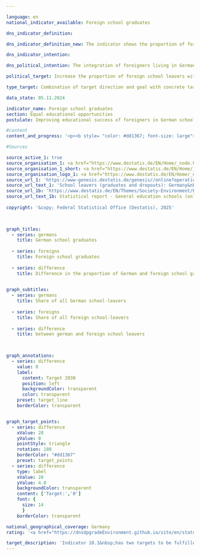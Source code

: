 ```yaml
---

language: en        
national_indicator_available: Foreign school graduates        

dns_indicator_definition:         

dns_indicator_definition_new: The indicator shows the proportion of foreign school leavers among all foreign school leavers in a year group (in per cent). School leavers are those who leave general education schools with at least a lower secondary school leaving certificate, while school leavers are those who leave school without a school leaving certificate.        

dns_indicator_intention:         

dns_political_intention: The integration of foreigners living in Germany is an important prerequisite for the social cohesion of our society. The basic prerequisite for successful integration is sufficient school qualifications that open up vocational training and employment opportunities.        

political_target: Increase the proportion of foreign school leavers with at least a secondary general school certificate and bring into line with that of German school leavers by 2030<sup>1</sup><br><small><sup>1</sup>The designation of school leaving qualifications was revised for the 2024/25&nbsp;reporting year in accordance with the "Agreement on School Types and Educational Pathways in Lower Secondary Education" (Resolution of the Standing Conference of the Ministers of Education and Cultural Affairs of 03/12/1993, as amended on 07/10/2022).</small>        

type_target: Combination of target direction and goal with concrete target value        

data_state: 05.11.2024        

indicator_name: Foreign school graduates        
section: Equal educational opportunities        
postulate: Improving educational success of foreigners in German schools        

#content         
content_and_progress: '<p><b style= "color: #dd1367; font-size: large">10.1&nbsp;Foreign school graduates</b><br><br>This indicator represents the proportion of foreign school graduates relative to the total number of foreign school leavers and graduates within a given cohort.<br><br>Graduates are defined as pupils who have completed a specific type of school with a formal qualification. This also includes those who transfer to another general education school type to obtain an additional qualification.<br><br>Foreign nationals are defined as all persons who are not German within the meaning of Article 116&nbsp;(1) of the Basic Law (Grundgesetz, GG), that is, those who do not hold German citizenship. This definition also encompasses stateless persons and those with unresolved citizenship status. Persons holding German citizenship alongside another nationality are not classified as part of the foreign population.<br><br>In 2023, the proportion of foreign school graduates among all foreign school leavers and graduates stood at 82.3&nbsp;%. This represents the third consecutive year of decline compared to the previous year.<br><br>A gender-specific analysis reveals that the proportion of female foreign graduates among all female foreign school leavers and graduates was 85.2&nbsp;%, whereas the corresponding figure for males was 79.7&nbsp;%.<br><br>The proportion of German school graduates among all German school leavers and graduates was most recently 94.2&nbsp;%, remaining very stable over the past fifteen years. The difference between the proportion of foreign and German graduates reached its lowest point of 6.1&nbsp;percentage points in 2013. However, following increased migration of refugees in 2015/2016, this gap widened significantly again, surpassing the level observed in 1996&nbsp;(11.8&nbsp;percentage points).<br><br>The largest gap recorded was in 2017, at 13.0&nbsp;percentage points. After a temporary reduction to 9.6&nbsp;percentage points in 2020, the gap stood again at 11.9&nbsp;percentage points in 2023.<br><br>The politically established target to increase the proportion of foreign school graduates with at least a First School Leaving Certificate (formerly: Hauptschulabschluss) was not met in 2023, nor was the goal of aligning this proportion with the level of German school graduates.<br><br>When considering not only absolute proportions but also the level of attainment, it is evident that among foreign graduates of general education schools in the 2023&nbsp;cohort, 30.9&nbsp;% obtained the First School Leaving Certificate, 39.0&nbsp;% left school with an Intermediate School Leaving Certificate (Mittlerer Abschluss), and 12.3&nbsp;% achieved the entrance qualification for universities of applied sciences (Fachhochschulreife) or the general higher education entrance qualification (Allgemeine Hochschulreife).<br><br>Among German school graduates, the corresponding proportions were 14.9&nbsp;% for the First School Leaving Certificate, 43.5&nbsp;% for the Intermediate School Leaving Certificate, and 35.9&nbsp;% for the Fachhochschulreife or Allgemeine Hochschulreife.<br><br>Notably, foreign youths are markedly underrepresented compared to their German peers, especially in higher educational qualifications.<br><br>The data underlying this indicator derive from school statistics compiled by the Federal Statistical Office from the individual federal states’ records. These generally consist of complete surveys with a mandatory reporting obligation.<br><br>The aggregation of federal state results into a national figure is influenced by differences in education policy among the federal states&nbsp;–&nbsp;for example, with respect to promotion regulations or the structuring of vocational education pathways. Such differences can only be partially compensated for by formal regulations aimed at standardising classifications.</p>'                

#Sources        

source_active_1: true
source_organisation_1: <a href="https://www.destatis.de/EN/Home/_node.html" target="_blank">Federal Statistical Office</a>
source_organisation_1_short: <a href="https://www.destatis.de/EN/Home/_node.html" target="_blank">Federal Statistical Office</a>
source_organisation_logo_1: <a href="https://www.destatis.de/EN/Home/_node.html" target="_blank"><img src="https://dnsTestEnvironment.github.io/dns-indicators/public/OrgImgEn/destatis.png" alt="Federal Statistical Office" title=" Click here to visit the homepage of the organizationFederal Statistical Office" style="height:60px; width:148px; border:transparent"/></a>
source_url_1: 'https://www-genesis.destatis.de/genesis//online?operation=table&code=21111-0004&bypass=true&levelindex=0&levelid=1660823284613&language=en'
source_url_text_1: 'School leavers (graduates and dropouts): Germany&nbsp;–&nbsp;GENESIS online 21111-0004'
source_url_1b: 'https://www.destatis.de/EN/Themes/Society-Environment/Education-Research-Culture/Schools/_node.html'
source_url_text_1b: Statistical report - General education schools (only available in German)
        
copyright: '&copy; Federal Statistical Office (Destatis), 2025'        

        

graph_titles: 
  - series: germans
    title: German school graduates
    
  - series: foreigns
    title: Foreign school graduates
    
  - series: difference
    title: Difference in the proportion of German and foreign school graduates
            

graph_subtitles: 
  - series: germans
    title: Share of all German school-leavers
    
  - series: foreigns
    title: Share of all foreign school-leavers
    
  - series: difference
    title: between german and foreign school leavers
            


graph_annotations:
  - series: difference
    value: 0
    label:
      content: Target 2030
      position: left
      backgroundColor: transparent
      color: transparent
    preset: target_line
    borderColor: transparent        


graph_target_points:
  - series: difference
    xValue: 28
    yValue: 0
    pointStyle: triangle
    rotation: 180
    borderColor: "#dd1367"
    preset: target_points
  - series: difference
    type: label
    xValue: 28
    yValue: 4.0
    backgroundColor: transparent
    content: ['Target:','0']
    font: {
      size: 14
      }
    borderColor: transparent                

national_geographical_coverage: Germany        
rating: '<a href="https://dnsUpgradeEnvironment.github.io/site/en/status"><img src="https://sdg-indikatoren.de/public/Wettersymbole/Wolke.png" title="Different target types." alt="Weathersymbol: cloud"/></a>'        

target_description: 'Indicator 10.1&nbsp;has two targets to be fulfilled at the same time: The proportion of foreign school leavers among all foreign school leavers should increase. At the same time, the difference to the corresponding proportion of German school leavers should be reduced to a maximum of 0&nbsp;percentage points by 2030.<br><br>The first sub-goal would be rated as "slightly cloudy", as although the most recent trend in 2023&nbsp;points in the desired direction, the average trend from 2018&nbsp;to 2023&nbsp;points in the opposite direction. The second sub-goal would be rated as "Cloud", as although the trend points in the desired direction, it would fall well short of the politically defined target of 0&nbsp;percentage points in 2030&nbsp;if the current trend were to continue.<br><br>In the case of indicators with several targets to be met at the same time, it is envisaged that the worst assessment of each sub-target will be used for the overall assessment of the indicator. Accordingly, indicator 10.1&nbsp;for the year 2023&nbsp;is rated as "Cloud".'        
---
```


